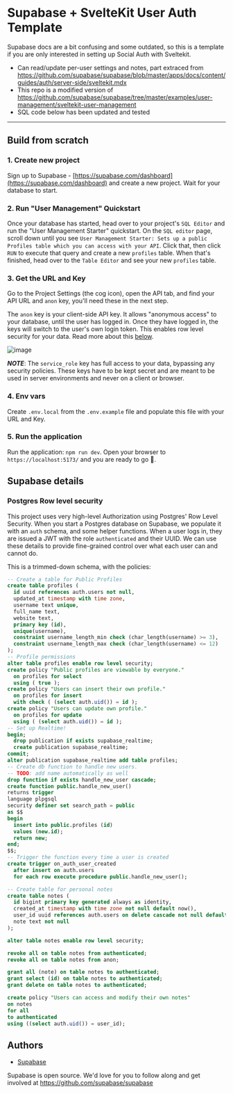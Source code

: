# Supabase + SvelteKit User Auth Template

Supabase docs are a bit confusing and some outdated, so this is a template if you are only interested in setting up Social Auth with Sveltekit.

- Can read/update per-user settings and notes, part extraced from https://github.com/supabase/supabase/blob/master/apps/docs/content/guides/auth/server-side/sveltekit.mdx
- This repo is a modified version of https://github.com/supabase/supabase/tree/master/examples/user-management/sveltekit-user-management 
- SQL code below has been updated and tested

___

## Build from scratch

### 1. Create new project

Sign up to Supabase - [https://supabase.com/dashboard](https://supabase.com/dashboard) and create a new project. Wait for your database to start.

### 2. Run "User Management" Quickstart

Once your database has started, head over to your project's `SQL Editor` and run the "User Management Starter" quickstart. On the `SQL editor` page, scroll down until you see `User Management Starter: Sets up a public Profiles table which you can access with your API`. Click that, then click `RUN` to execute that query and create a new `profiles` table. When that's finished, head over to the `Table Editor` and see your new `profiles` table.

### 3. Get the URL and Key

Go to the Project Settings (the cog icon), open the API tab, and find your API URL and `anon` key, you'll need these in the next step.

The `anon` key is your client-side API key. It allows "anonymous access" to your database, until the user has logged in. Once they have logged in, the keys will switch to the user's own login token. This enables row level security for your data. Read more about this [below](#postgres-row-level-security).

![image](https://user-images.githubusercontent.com/10214025/88916245-528c2680-d298-11ea-8a71-708f93e1ce4f.png)

**_NOTE_**: The `service_role` key has full access to your data, bypassing any security policies. These keys have to be kept secret and are meant to be used in server environments and never on a client or browser.

### 4. Env vars

Create `.env.local` from the `.env.example` file and populate this file with your URL and Key.

### 5. Run the application

Run the application: `npm run dev`. Open your browser to `https://localhost:5173/` and you are ready to go 🚀.

## Supabase details

### Postgres Row level security

This project uses very high-level Authorization using Postgres' Row Level Security.
When you start a Postgres database on Supabase, we populate it with an `auth` schema, and some helper functions.
When a user logs in, they are issued a JWT with the role `authenticated` and their UUID.
We can use these details to provide fine-grained control over what each user can and cannot do.

This is a trimmed-down schema, with the policies:

```sql
-- Create a table for Public Profiles
create table profiles (
  id uuid references auth.users not null,
  updated_at timestamp with time zone,
  username text unique,
  full_name text,
  website text,
  primary key (id),
  unique(username),
  constraint username_length_min check (char_length(username) >= 3),
  constraint username_length_max check (char_length(username) <= 12)
);
-- Profile permissions
alter table profiles enable row level security;
create policy "Public profiles are viewable by everyone."
  on profiles for select
  using ( true );
create policy "Users can insert their own profile."
  on profiles for insert
  with check ( (select auth.uid()) = id );
create policy "Users can update own profile."
  on profiles for update
  using ( (select auth.uid()) = id );
-- Set up Realtime!
begin;
  drop publication if exists supabase_realtime;
  create publication supabase_realtime;
commit;
alter publication supabase_realtime add table profiles;
-- Create db function to handle new users. 
-- TODO: add name automatically as well
drop function if exists handle_new_user cascade;
create function public.handle_new_user()
returns trigger
language plpgsql
security definer set search_path = public
as $$
begin
  insert into public.profiles (id)
  values (new.id);
  return new;
end;
$$;
-- Trigger the function every time a user is created
create trigger on_auth_user_created
  after insert on auth.users
  for each row execute procedure public.handle_new_user();

-- Create table for personal notes
create table notes (
  id bigint primary key generated always as identity,
  created_at timestamp with time zone not null default now(),
  user_id uuid references auth.users on delete cascade not null default auth.uid(),
  note text not null
);

alter table notes enable row level security;

revoke all on table notes from authenticated;
revoke all on table notes from anon;

grant all (note) on table notes to authenticated;
grant select (id) on table notes to authenticated;
grant delete on table notes to authenticated;

create policy "Users can access and modify their own notes"
on notes
for all
to authenticated
using ((select auth.uid()) = user_id);

```

## Authors

- [Supabase](https://supabase.com)

Supabase is open source. We'd love for you to follow along and get involved at https://github.com/supabase/supabase